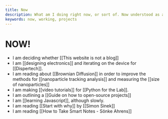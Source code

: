 ```yaml
---
title: Now
description: What am I doing right now, or sort of. Now understood as a continuum and not as an instant.
keywords: now, working, projects
---
```

# NOW!
- I am deciding whether [[This website is not a blog]]
- I am [[designing electronics]] and iterating on the device for [[Dispertech]]. 
- I am reading about [[Brownian Diffusion]] in order to improve the methods for [[nanoparticle tracking analysis]] and measuring the [[size of nanoparticles]]
- I am making [[video tutorials]] for [[Python for the Lab]]. 
- I am outlining a [[Guide on how to open-source projects]]
- I am [[learning Javascript]], although slowly.
- I am reading [[Start with why]] by [[Simon Sinek]]
- I am reading [[How to Take Smart Notes - Sönke Ahrens]]
